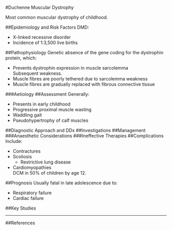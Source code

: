 #Duchenne Muscular Dystrophy

Most common muscular dystrophy of childhood.

##Epidemiology and Risk Factors
DMD:
* X-linked recessive disorder
* Incidence of 1:3,500 live births

##Pathophysiology
Genetic absence of the gene coding for the dystrophin protein, which:
* Prevents dystrophin expression in muscle sarcolemma  
Subsequent weakness.
* Muscle fibres are poorly tethered due to sarcolemma weakness
* Muscle fibres are gradually replaced with fibrous connective tissue

###Aetiology
##Assessment
Generally:
* Presents in early childhood
* Progressive proximal muscle wasting
* Waddling gait
* Pseudohypertrophy of calf muscles

##Diagnostic Approach and DDx
##Investigations
##Management
###Anaesthetic Considerations
###Ineffective Therapies
##Complications
Include:
* Contractures
* Scoliosis
	* Restrictive lung disease
* Cardiomyopathies  
DCM in 50% of children by age 12.

##Prognosis
Usually fatal in late adolescence due to:
* Respiratory failure
* Cardiac failure

##Key Studies

---
##References